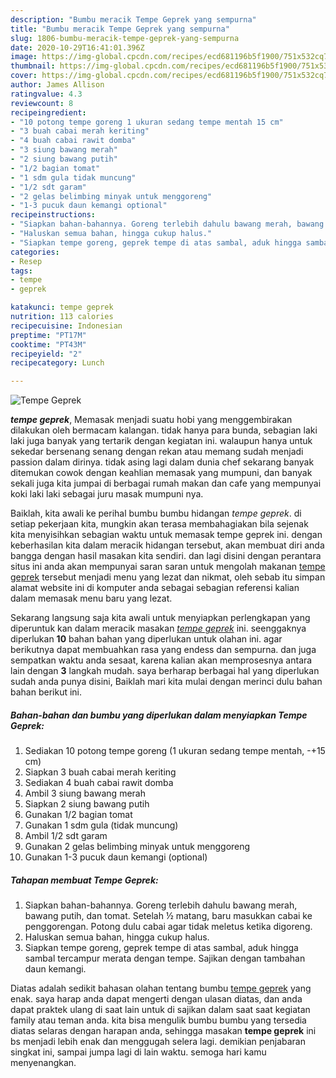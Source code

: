 ```yaml
---
description: "Bumbu meracik Tempe Geprek yang sempurna"
title: "Bumbu meracik Tempe Geprek yang sempurna"
slug: 1806-bumbu-meracik-tempe-geprek-yang-sempurna
date: 2020-10-29T16:41:01.396Z
image: https://img-global.cpcdn.com/recipes/ecd681196b5f1900/751x532cq70/tempe-geprek-foto-resep-utama.jpg
thumbnail: https://img-global.cpcdn.com/recipes/ecd681196b5f1900/751x532cq70/tempe-geprek-foto-resep-utama.jpg
cover: https://img-global.cpcdn.com/recipes/ecd681196b5f1900/751x532cq70/tempe-geprek-foto-resep-utama.jpg
author: James Allison
ratingvalue: 4.3
reviewcount: 8
recipeingredient:
- "10 potong tempe goreng 1 ukuran sedang tempe mentah 15 cm"
- "3 buah cabai merah keriting"
- "4 buah cabai rawit domba"
- "3 siung bawang merah"
- "2 siung bawang putih"
- "1/2 bagian tomat"
- "1 sdm gula tidak muncung"
- "1/2 sdt garam"
- "2 gelas belimbing minyak untuk menggoreng"
- "1-3 pucuk daun kemangi optional"
recipeinstructions:
- "Siapkan bahan-bahannya. Goreng terlebih dahulu bawang merah, bawang putih, dan tomat. Setelah ½ matang, baru masukkan cabai ke penggorengan. Potong dulu cabai agar tidak meletus ketika digoreng."
- "Haluskan semua bahan, hingga cukup halus."
- "Siapkan tempe goreng, geprek tempe di atas sambal, aduk hingga sambal tercampur merata dengan tempe. Sajikan dengan tambahan daun kemangi."
categories:
- Resep
tags:
- tempe
- geprek

katakunci: tempe geprek 
nutrition: 113 calories
recipecuisine: Indonesian
preptime: "PT17M"
cooktime: "PT43M"
recipeyield: "2"
recipecategory: Lunch

---
```



![Tempe Geprek](https://img-global.cpcdn.com/recipes/ecd681196b5f1900/751x532cq70/tempe-geprek-foto-resep-utama.jpg)

<b><i>tempe geprek</i></b>, Memasak menjadi suatu hobi yang menggembirakan dilakukan oleh bermacam kalangan. tidak hanya para bunda, sebagian laki laki juga banyak yang tertarik dengan kegiatan ini. walaupun hanya untuk sekedar bersenang senang dengan rekan atau memang sudah menjadi passion dalam dirinya. tidak asing lagi dalam dunia chef sekarang banyak ditemukan cowok dengan keahlian memasak yang mumpuni, dan banyak sekali juga kita jumpai di berbagai rumah makan dan cafe yang mempunyai koki laki laki sebagai juru masak mumpuni nya.



Baiklah, kita awali ke perihal bumbu bumbu hidangan <i>tempe geprek</i>. di setiap pekerjaan kita, mungkin akan terasa membahagiakan bila sejenak kita menyisihkan sebagian waktu untuk memasak tempe geprek ini. dengan keberhasilan kita dalam meracik hidangan tersebut, akan membuat diri anda bangga dengan hasil masakan kita sendiri. dan lagi disini dengan perantara situs ini anda akan mempunyai saran saran untuk mengolah makanan <u>tempe geprek</u> tersebut menjadi menu yang lezat dan nikmat, oleh sebab itu simpan alamat website ini di komputer anda sebagai sebagian referensi kalian dalam memasak menu baru yang lezat.


Sekarang langsung saja kita awali untuk menyiapkan perlengkapan yang diperuntuk kan dalam meracik masakan <u><i>tempe geprek</i></u> ini. seenggaknya diperlukan <b>10</b> bahan bahan yang diperlukan untuk olahan ini. agar berikutnya dapat membuahkan rasa yang endess dan sempurna. dan juga sempatkan waktu anda sesaat, karena kalian akan memprosesnya antara lain dengan <b>3</b> langkah mudah. saya berharap berbagai hal yang diperlukan sudah anda punya disini, Baiklah mari kita mulai dengan merinci dulu bahan bahan berikut ini.

<!--inarticleads1-->

##### Bahan-bahan dan bumbu yang diperlukan dalam menyiapkan Tempe Geprek:

1. Sediakan 10 potong tempe goreng (1 ukuran sedang tempe mentah, -+15 cm)
1. Siapkan 3 buah cabai merah keriting
1. Sediakan 4 buah cabai rawit domba
1. Ambil 3 siung bawang merah
1. Siapkan 2 siung bawang putih
1. Gunakan 1/2 bagian tomat
1. Gunakan 1 sdm gula (tidak muncung)
1. Ambil 1/2 sdt garam
1. Gunakan 2 gelas belimbing minyak untuk menggoreng
1. Gunakan 1-3 pucuk daun kemangi (optional)




<!--inarticleads2-->

##### Tahapan membuat Tempe Geprek:

1. Siapkan bahan-bahannya. Goreng terlebih dahulu bawang merah, bawang putih, dan tomat. Setelah ½ matang, baru masukkan cabai ke penggorengan. Potong dulu cabai agar tidak meletus ketika digoreng.
1. Haluskan semua bahan, hingga cukup halus.
1. Siapkan tempe goreng, geprek tempe di atas sambal, aduk hingga sambal tercampur merata dengan tempe. Sajikan dengan tambahan daun kemangi.




Diatas adalah sedikit bahasan olahan tentang bumbu <u>tempe geprek</u> yang enak. saya harap anda dapat mengerti dengan ulasan diatas, dan anda dapat praktek ulang di saat lain untuk di sajikan dalam saat saat kegiatan family atau teman anda. kita bisa mengulik bumbu bumbu yang tersedia diatas selaras dengan harapan anda, sehingga masakan <b>tempe geprek</b> ini bs menjadi lebih enak dan menggugah selera lagi. demikian penjabaran singkat ini, sampai jumpa lagi di lain waktu. semoga hari kamu menyenangkan.
